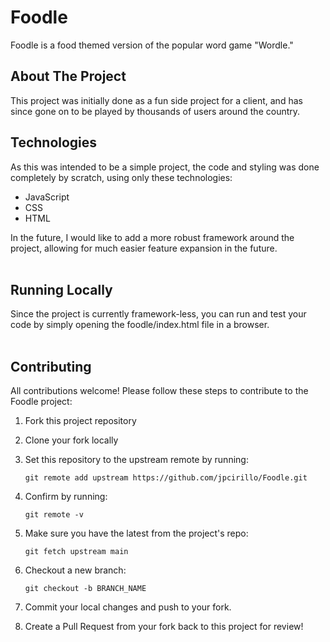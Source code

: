 # Foodle

Foodle is a food themed version of the popular word game "Wordle."

## About The Project

This project was initially done as a fun side project for a client, and has since gone on to be played
by thousands of users around the country.

## Technologies

As this was intended to be a simple project, the code and styling was done completely by scratch, using only these technologies: 

* JavaScript
* CSS
* HTML

In the future, I would like to add a more robust framework around the project, allowing for much easier feature expansion in the future.
</br>
</br>

## Running Locally
Since the project is currently framework-less, you can run and test your code by simply opening the foodle/index.html file in a browser.
</br>
</br>


## Contributing
All contributions welcome! Please follow these steps to contribute to the Foodle project:

1. Fork this project repository
2. Clone your fork locally
3. Set this repository to the upstream remote by running:

    `git remote add upstream https://github.com/jpcirillo/Foodle.git`
4. Confirm by running:
    
    `git remote -v`
5. Make sure you have the latest from the project's repo:

    `git fetch upstream main`

6. Checkout a new branch:

    `git checkout -b BRANCH_NAME`

7. Commit your local changes and push to your fork.

8. Create a Pull Request from your fork back to this project for review!